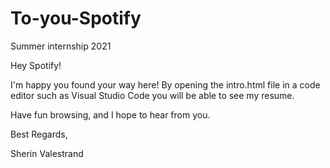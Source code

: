 # To-you-Spotify
Summer internship 2021

Hey Spotify!

I'm happy you found your way here! By opening the intro.html file in a code editor such as Visual Studio Code you will be able to see my resume. 

Have fun browsing, and I hope to hear from you.

Best Regards,

Sherin Valestrand

